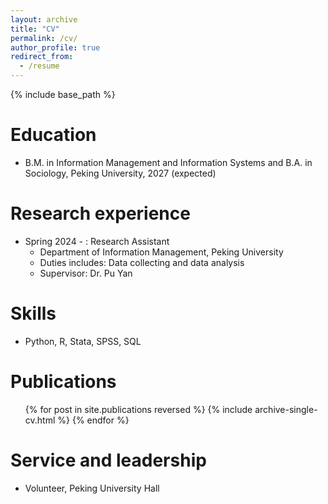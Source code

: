 ```yaml
---
layout: archive
title: "CV"
permalink: /cv/
author_profile: true
redirect_from:
  - /resume
---
```


{% include base_path %}

Education
======
* B.M. in Information Management and Information Systems and B.A. in Sociology, Peking University, 2027 (expected)

Research experience
======
* Spring 2024 - : Research Assistant
  * Department of Information Management, Peking University
  * Duties includes: Data collecting and data analysis
  * Supervisor: Dr. Pu Yan
  
Skills
======
* Python, R, Stata, SPSS, SQL

Publications
======
  <ul>{% for post in site.publications reversed %}
    {% include archive-single-cv.html %}
  {% endfor %}</ul>
  
Service and leadership
======
* Volunteer, Peking University Hall
